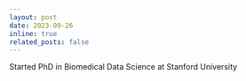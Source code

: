 ```yaml
---
layout: post
date: 2023-09-26
inline: true
related_posts: false
---
```


Started PhD in Biomedical Data Science at Stanford University 